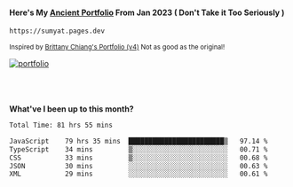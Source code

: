 #### Here's My [Ancient Portfolio](https://sumyat.pages.dev) From Jan 2023 ( Don't Take it Too Seriously ) 
````bash
https://sumyat.pages.dev 
````

<sub>Inspired by [Brittany Chiang's Portfolio (v4)](https://v4.brittanychiang.com/) Not as good as the original!</sub>


<a href='https://sumyat.pages.dev/'>
    <img src='https://github.com/sumyat-aung/sumyat-aung/assets/108873224/c9b4f2be-c585-4dd3-84e1-692c3854a6d8' alt='portfolio' align='center' />
</a>


<br />
<br />


<br />
<br />

**What've I been up to this month?**

<!--START_SECTION:waka-->

```txt
Total Time: 81 hrs 55 mins

JavaScript    79 hrs 35 mins  ████████████████████████▒   97.14 %
TypeScript    34 mins         ▒░░░░░░░░░░░░░░░░░░░░░░░░   00.71 %
CSS           33 mins         ▒░░░░░░░░░░░░░░░░░░░░░░░░   00.68 %
JSON          30 mins         ░░░░░░░░░░░░░░░░░░░░░░░░░   00.63 %
XML           29 mins         ░░░░░░░░░░░░░░░░░░░░░░░░░   00.61 %
```

<!--END_SECTION:waka-->




